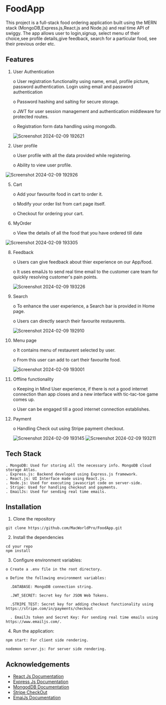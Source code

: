 
# FoodApp

This project is a full-stack food ordering application built using the MERN stack (MongoDB,Express.js,React.js and Node.js) and real time API of swiggy. The app allows user to login,signup, select menu of their choice,see profile details,give feedback, search for a particular food, see their previous order etc.




## Features

1. User Authentication

    o User registration functionality using name, email, profile picture, password authentication. Login using email and password authentication

    o Password hashing and salting for secure storage.

    o JWT for user session management and authentication middleware for protected routes.

    o Registration form data handling using mongodb.
   

   ![Screenshot 2024-02-09 192621](https://github.com/MacWorldPro/FoodApp/assets/129540983/c42f06a7-d4ea-4ef6-9bfc-b32d3748f0b7)


3. User profile

    o User profile with all the data provided while registering.

    o Ability to view user profile.

  ![Screenshot 2024-02-09 192926](https://github.com/MacWorldPro/FoodApp/assets/129540983/9f071438-f3b4-447b-85be-b78ef3ac1747)

5. Cart 

    o Add your favourite food in cart to order it.

    o Modify your order list from cart page itself.

    o Checkout for ordering your cart.

 

7. MyOrder

    o View the details of all the food that you have ordered till date

![Screenshot 2024-02-09 193305](https://github.com/MacWorldPro/FoodApp/assets/129540983/daaf5852-b985-4ebb-b7b6-b86b68186009)


8. Feedback

    o Users can give feedback about thier experience on our App/food.

    o It uses emailJs to send real time email to the customer care team for quickly resolving customer's pain points.

   ![Screenshot 2024-02-09 193226](https://github.com/MacWorldPro/FoodApp/assets/129540983/7f739667-f4a7-4810-b8d8-9f077a424e38)

   

10. Search

    o To enhance the user experience, a Search bar is provided in Home page.

    o Users can directly search their favourite restaurents.

      ![Screenshot 2024-02-09 192910](https://github.com/MacWorldPro/FoodApp/assets/129540983/ddd05a6b-09c0-45cc-95d0-f340584847cc)

12. Menu page

    o It contains menu of restaurent selected by user.

    o From this user can add to cart their favourite food.

      
      ![Screenshot 2024-02-09 193001](https://github.com/MacWorldPro/FoodApp/assets/129540983/368022aa-61e5-4160-bbd8-0048a330e1b5)

14. Offline functionality

    o Keeping in Mind User experience, if there is not a good    internet connection than app closes and a new interface with tic-tac-toe game comes up.

    o User can be engaged till a good internet connection establishes.

15. Payment 
    
    o Handling Check out using Stripe payment checkout.

    ![Screenshot 2024-02-09 193145](https://github.com/MacWorldPro/FoodApp/assets/129540983/0e75c1ca-a554-4085-86f7-767197e4c75f)
    ![Screenshot 2024-02-09 193211](https://github.com/MacWorldPro/FoodApp/assets/129540983/63b8c9e4-681e-4f21-8012-98ba0dae4c41)



## Tech Stack

    . MongoDB: Used for storing all the necessary info. MongoDB cloud storage Atlas.
    . Express.js: Backend developed using Express.js framework.
    . React.js: UI Interface made using React.js.
    . Node.js: Used for executing javascript code on server-side.
    . Stripe: Used for handling checkout and payments.
    . EmailJs: Used for sending real time emails.
    
## Installation

  1. Clone the repository

    git clone https://github.com/MacWorldPro/FoodApp.git

  2. Install the dependencies

    cd your repo
    npm install

  3. Configure environment variables:

    o Create a .env file in the root directory.

    o Define the following environment variables:

      .DATABASE: MongoDB connection string.

      .JWT_SECRET: Secret key for JSON Web Tokens.

      .STRIPE_TEST: Secret key for adding checkout functionality using https://stripe.com/in/payments/checkout

      . EmailJs token and Secret Key: For sending real time emails using https://www.emailjs.com/.

  4. Run the application:

    npm start: For client side rendering.

    nodemon server.js: For server side rendering.
    

    
## Acknowledgements

 - [React Js Documentation](https://react.dev/blog/2023/03/16/introducing-react-dev)
 - [Express Js Documentation](https://expressjs.com/)
 - [MongodDB Documentation](https://www.mongodb.com/)
  - [Stripe CheckOut](https://stripe.com/in/payments/checkout)
  - [EmaiJs Documentation](https://www.emailjs.com/docs/)





















